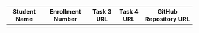 | Student Name | Enrollment Number | Task 3 URL | Task 4 URL  | GitHub Repository URL |
|---|---|---|---|---|
|   |   |  |  |
